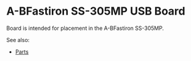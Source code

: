 # A-BFastiron SS-305MP USB Board

Board is intended for placement in the A-BFastiron SS-305MP.

See also:
* [Parts](Board/ABfastiron-Usb.md)
